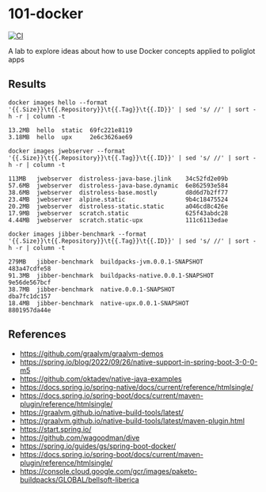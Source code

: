 # 101-docker

[![CI](https://github.com/jabrena/101-docker/actions/workflows/build.yaml/badge.svg)](https://github.com/jabrena/101-docker/actions/workflows/build.yaml)

A lab to explore ideas about how to use Docker concepts applied to poliglot apps

## Results

```
docker images hello --format '{{.Size}}\t{{.Repository}}\t{{.Tag}}\t{{.ID}}' | sed 's/ //' | sort -h -r | column -t

13.2MB  hello  static  69fc221e8119
3.18MB  hello  upx     2e6c3626ae69

docker images jwebserver --format '{{.Size}}\t{{.Repository}}\t{{.Tag}}\t{{.ID}}' | sed 's/ //' | sort -h -r | column -t

113MB   jwebserver  distroless-java-base.jlink    34c52fd2e09b
57.6MB  jwebserver  distroless-java-base.dynamic  6e862593e584
38.6MB  jwebserver  distroless-base.mostly        d8d6d7b2ff77
23.4MB  jwebserver  alpine.static                 9b4c18475524
20.2MB  jwebserver  distroless-static.static      a046cd8c426e
17.9MB  jwebserver  scratch.static                625f43abdc28
4.44MB  jwebserver  scratch.static-upx            111c6113edae

docker images jibber-benchmark --format '{{.Size}}\t{{.Repository}}\t{{.Tag}}\t{{.ID}}' | sed 's/ //' | sort -h -r | column -t

279MB   jibber-benchmark  buildpacks-jvm.0.0.1-SNAPSHOT     483a47cdfe58
91.3MB  jibber-benchmark  buildpacks-native.0.0.1-SNAPSHOT  9e56de567bcf
38.7MB  jibber-benchmark  native.0.0.1-SNAPSHOT             dba7fc1dc157
18.4MB  jibber-benchmark  native-upx.0.0.1-SNAPSHOT         8801957da44e
```

## References

- https://github.com/graalvm/graalvm-demos
- https://spring.io/blog/2022/09/26/native-support-in-spring-boot-3-0-0-m5
- https://github.com/oktadev/native-java-examples
- https://docs.spring.io/spring-native/docs/current/reference/htmlsingle/
- https://docs.spring.io/spring-boot/docs/current/maven-plugin/reference/htmlsingle/
- https://graalvm.github.io/native-build-tools/latest/
- https://graalvm.github.io/native-build-tools/latest/maven-plugin.html
- https://start.spring.io/
- https://github.com/wagoodman/dive
- https://spring.io/guides/gs/spring-boot-docker/
- https://docs.spring.io/spring-boot/docs/current/maven-plugin/reference/htmlsingle/
- https://console.cloud.google.com/gcr/images/paketo-buildpacks/GLOBAL/bellsoft-liberica